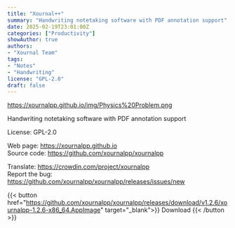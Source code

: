 ```yaml
---
title: "Xournal++"
summary: "Handwriting notetaking software with PDF annotation support"
date: 2025-02-19T23:01:00Z
categories: ["Productivity"]
showAuthor: true
authors:
- "Xournal Team"
tags: 
- "Notes"
- "Handwriting"
license: "GPL-2.0"
draft: false
---
```


https://xournalpp.github.io/img/Physics%20Problem.png

Handwriting notetaking software with PDF annotation support

License: GPL-2.0

Web page: <https://xournalpp.github.io>  
Source code: <https://github.com/xournalpp/xournalpp>  

Translate: <https://crowdin.com/project/xournalpp>  
Report the bug: <https://github.com/xournalpp/xournalpp/releases/issues/new>  

{{< button href="https://github.com/xournalpp/xournalpp/releases/download/v1.2.6/xournalpp-1.2.6-x86_64.AppImage" target="_blank">}}
Download
{{< /button >}}